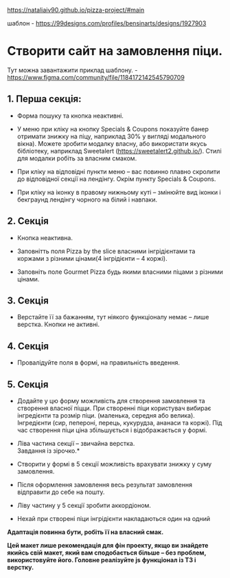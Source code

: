https://nataliaiv90.github.io/pizza-project/#main


шаблон - https://99designs.com/profiles/bensinarts/designs/1927903

# Створити сайт на замовлення піци. 

Тут можна завантажити приклад шаблону. - https://www.figma.com/community/file/1184172142545790709   

## 1. Перша секція:  
* Форма пошуку та кнопка неактивні.  

* У меню при кліку на кнопку Specials & Coupons показуйте банер отримати знижку на піцу, наприклад 30% у вигляді модального вікна). Можете зробити модалку власну, або використати якусь бібліотеку, наприклад Sweetalert (https://sweetalert2.github.io/). Стилі для модалки робіть за власним смаком.  

* При кліку на відповідні пункти меню – вас повинно плавно скролити до відповідної секції на лендінгу. Окрім пункту Specials & Coupons.  

* При кліку на іконку в правому нижньому куті – змінюйте вид іконки і бекграунд лендінгу чорного на білий і навпаки.  

## 2. Секція  

* Кнопка неактивна.  

* Заповнітть поля Pizza by the slice власними інгрідієнтами та коржами з різними цінами(4 інгрідієнти – 4 коржі).  

* Заповніть поле Gourmet Pizza будь якими власними піцами з різними цінами.  

## 3. Секція   

* Верстайте її за бажанням, тут ніякого функціоналу немає – лише верстка.  Кнопки не активні.   

## 4. Секція  

* Провалідуйте поля в формі, на правильність введення.  

## 5. Секція  

* Додайте у цю форму можливість для створення замовлення та створення власної піцци. При створенні піци користувач вибирає інгредієнти та розмір піци. (маленька, середня або велика). Інгредієнти (сир, пепероні, перець, кукурудза, ананаси та коржі). Під час створення піци ціна збільшується і відображається у формі.  

* Ліва частина секції – звичайна верстка.  
Завдання із зірочко.*   

* Створити у формі в 5 секції можливість врахувати знижку у суму замовлення.  

* Після оформлення замовлення весь результат замовлення відправити до себе на пошту.  

* Ліву частину у 5 секції зробити аккордіоном.  

* Нехай при створені піци інгрідієнти накладаються один на одний  


__Адаптація повинна бути, робіть її на власний смак.__   

__Цей макет лише рекомендація для фін проекту, якщо ви знайдете якийсь свій макет, який вам сподобається більше – без проблем, використовуйте його. Головне реалізуйте js функціонал із ТЗ і верстку.__
